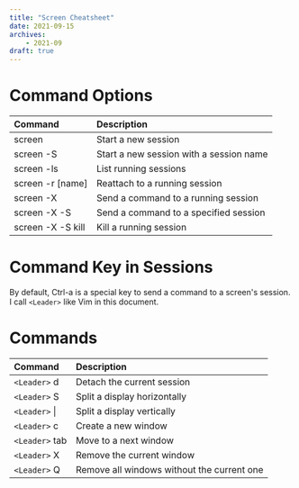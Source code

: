 ```yaml
---
title: "Screen Cheatsheet"
date: 2021-09-15
archives:
    - 2021-09
draft: true
---
```


# Command Options

| Command                  | Description                             |
| :---                     | :---                                    |
| screen                   | Start a new session                     |
| screen -S <name>         | Start a new session with a session name |
| screen -ls               | List running sessions                   |
| screen -r [name]         | Reattach to a running session           |
| screen -X                | Send a command to a running session     |
| screen -X -S <name>      | Send a command to a specified session   |
| screen -X -S <name> kill | Kill a running session                  |

# Command Key in Sessions
By default, Ctrl-a is a special key to send a command to a screen's session.
I call `<Leader>` like Vim in this document.

# Commands

| Command        | Description                                |
| :---           | :---                                       |
| `<Leader>` d   | Detach the current session                 |
| `<Leader>` S   | Split a display horizontally               |
| `<Leader>` \|  | Split a display vertically                 |
| `<Leader>` c   | Create a new window                        |
| `<Leader>` tab | Move to a next window                      |
| `<Leader>` X   | Remove the current window                  |
| `<Leader>` Q   | Remove all windows without the current one |




